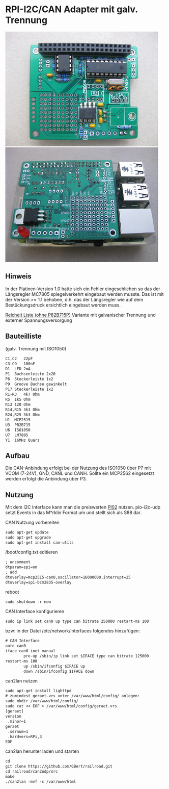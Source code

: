 RPI-I2C/CAN Adapter mit galv. Trennung
======================================

[![RPI- MCP2515](https://github.com/GBert/misc/raw/master/RPi-MCP2515/pictures/rpi-mcp2515_01_s.jpg)](https://github.com/GBert/misc/raw/master/RPi-MCP2515/pictures/rpi-mcp2515_01.jpg)
[![RPI- MCP2515](https://github.com/GBert/misc/raw/master/RPi-MCP2515/pictures/rpi-mcp2515_02_s.jpg)](https://github.com/GBert/misc/raw/master/RPi-MCP2515/pictures/rpi-mcp2515_02.jpg)

Hinweis
-------
In der Platinen-Version 1.0 hatte sich ein Fehler eingeschlichen so das der Längsregler MC7805 spiegelverkehrt eingebaut werden musste. Das ist mit der Version >= 1.1 behoben, d.h. das der Längsregler wie auf dem Bestückungsdruck ersichtlich eingebaut werden muss.

[Reichelt Liste (ohne P82B715P)](https://www.reichelt.de/my/1344615) Variante mit galvanischer Trennung und externer Spannungsversorgung

Bauteilliste
------------
(galv. Trennung mit ISO1050)
```
C1,C2	22pF
C3-C9	100nF
D1	LED 2mA
P1	Buchsenleiste 2x20
P6	Steckerleiste 1x2
P9	Groove Buchse gewinkelt
P17	Steckerleiste 1x2
R1-R3	4k7 Ohm
R5	1k5 Ohm
R13	120 Ohm
R14,R15	3k3 Ohm
R24,R25	3k3 Ohm
U1	MCP2515
U3	PB2B715
U6	ISO1050
U7	LM7805
Y1	16MHz Quarz
```

Aufbau
------
Die CAN-Anbindung erfolgt bei der Nutzung des ISO1050 über P7 mit VCOM (7-24V), GND, CANL und CANH.
Sollte ein MCP2562 eingesetzt werden erfolgt die Anbindung über P3. 

Nutzung
-------

Mit dem I2C Interface kann man die preiswerten [PI02](http://wiki.rocrail.net/doku.php?id=gca_pi02-de) nutzen.
pio-i2c-udp setzt Events in das M\*rklin Format um und stellt sich als S88 dar.

CAN Nutzung vorbereiten
```
sudo apt-get update
sudo apt-get upgrade
sudo apt-get install can-utils
```
/boot/config.txt editieren
```
; uncomment
dtparam=spi=on
; add
dtoverlay=mcp2515-can0,oscillator=16000000,interrupt=25
dtoverlay=spi-bcm2835-overlay
```
reboot
```
sudo shutdown -r now
```
CAN Interface konfigurieren
```
sudo ip link set can0 up type can bitrate 250000 restart-ms 100
```
bzw: in der Datei /etc/network/interfaces folgendes hinzufügen:
```
# CAN Interface
auto can0
iface can0 inet manual
        pre-up /sbin/ip link set $IFACE type can bitrate 125000 restart-ms 100
        up /sbin/ifconfig $IFACE up
        down /sbin/ifconfig $IFACE down
````
can2lan nutzen
```
sudo apt-get install lighttpd
# zumindest geraet.vrs unter /var/www/html/config/ anlegen:
sudo mkdir /var/www/html/config/
sudo cat << EOF > /var/www/html/config/geraet.vrs
[geraet]
version
 .minor=1
geraet
 .sernum=1
 .hardvers=RPi,3
EOF
```
can2lan herunter laden und starten
```
cd
git clone https://github.com/GBert/railroad.git
cd railroad/can2udp/src
make
./can2lan -mvf -c /var/www/html
```
